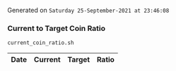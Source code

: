Generated on `Saturday 25-September-2021 at 23:46:08`

### Current to Target Coin Ratio
`current_coin_ratio.sh`

Date|Current|Target|Ratio
---|---|---|---
